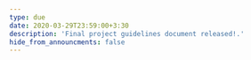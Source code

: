 ```yaml
---
type: due
date: 2020-03-29T23:59:00+3:30
description: 'Final project guidelines document released!.'
hide_from_announcments: false
---
```


